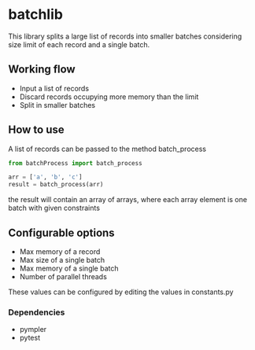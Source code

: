 # batchlib

This library splits a large list of records into smaller batches considering size limit of each record and a single batch. 


## Working flow
 - Input a list of records
 - Discard records occupying more memory than the limit
 - Split in smaller batches


## How to use

A list of records can be passed to the method batch_process

```py
from batchProcess import batch_process

arr = ['a', 'b', 'c']
result = batch_process(arr)
```

the result will contain an array of arrays, where each array element is one batch with given constraints


 ## Configurable options
 - Max memory of a record
 - Max size of a single batch
 - Max memory of a single batch
 - Number of parallel threads

 These values can be configured by editing the values in constants.py


### Dependencies
- pympler
- pytest

